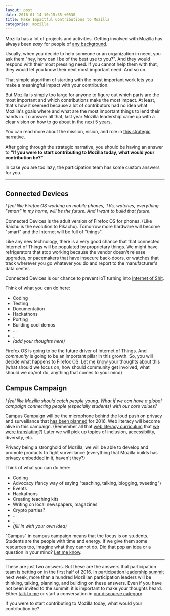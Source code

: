 ```yaml
---
layout: post
date: 2016-01-14 10:15:35 +0530
title: Make Impactful Contributions to Mozilla
categories: mozilla
---
```


Mozilla has a lot of projects and activities. Getting involved with Mozilla has always been *easy* for people of [any background](http://whatcanidoformozilla.org/).

Usually, when you decide to help someone or an organization in need, you ask them "hey, how can I be of the best use to you?". And they would respond with their most pressing need. If you cannot help them with that, they would let you know their next most important need. And so on.

That simple algorithm of starting with the most important work lets you make a meaningful impact with your contribution.

But Mozilla is simply too large for anyone to figure out which parts are the most important and which contributions make the most impact. At least, that's how it seemed because a lot of contributors had no idea what Mozilla's goals where and what are the most important things to lend their hands in. To answer all that, last year Mozilla leadership came up with a clear vision on how to go about in the next 5 years.

You can read more about the mission, vision, and role in [this strategic narrative](https://blog.mozilla.org/community/2016/01/06/mozillas-strategic-narrative-for-2016-and-beyond/).

After going through the strategic narrative, you should be having an answer to **"If you were to start contributing to Mozilla today, what would your contribution be?"**

In case you are too lazy, the participation team has some custom answers for you.

---

## Connected Devices ##

*I feel like Firefox OS working on mobile phones, TVs, watches, everything "smart" in my home, will be the future. And I want to build that future.*

Connected Devices is the adult version of Firefox OS for phones. (Like Raichu is the evolution to Pikachu). Tomorrow more hardware will become "smart" and the Internet will be full of "things".

Like any new technology, there is a very good chance that that connected Internet of Things will be populated by proprietary things. We might have refrigerators that stop working because the vendor doesn't release upgrades, or pacemakers that have insecure back-doors, or watches that track wherever you go whatever you do and report to the manufacturer's data center.

Connected Devices is our chance to prevent IoT turning into [Internet of Shit](https://twitter.com/internetofshit).

Think of what you can do here:

* Coding
* Testing
* Documentation
* Hackathons
* Porting
* Building cool demos
* ...
* ...
* *(add your thoughts here)*

Firefox OS is going to be the future driver of Internet of Things. And *community* is going to be an important pillar in this growth. So, you will decide what happens to Firefox OS. [Let me know](/about/#contact) your thoughts about this (what should we focus on, how should community get involved, what should we do/not do, anything that comes to your mind)

## Campus Campaign ##

*I feel like Mozilla should catch people young. What if we can have a global campaign connecting people (especially students) with our core values?*

Campus Campaign will be the microphone behind the loud push on privacy and surveillance that [has been planned](https://docs.google.com/presentation/d/1yPhg7ilRgAjHn41w3jGjvTzcEOCknBh8YaUq0gOc7rg/present#slide=id.gdbec5aab5_46_197) for 2016. Web literacy will become alive in this campaign. (Remember all that [web literacy curriculum](https://teach.mozilla.org/activities/web-lit-basics/) that [we were translating](http://blog.mozillaindia.org/1500)?) Later we will pick up topics of inclusion, accessibility, diversity, etc.

Privacy being a stronghold of Mozilla, we will be able to develop and promote products to fight surveillance (everything that Mozilla builds has privacy embedded in it, haven't they?)

Think of what you can do here:

* Coding
* Advocacy (fancy way of saying "teaching, talking, blogging, tweeting")
* Events
* Hackathons
* Creating teaching kits
* Writing on local newspapers, magazines
* Crypto parties?
* ...
* ...
* *(fill in with your own idea)*

"Campus" in campus campaign means that the focus is on students. Students are the people with time and energy. If we give them some resources too, imagine what they cannot do. Did that pop an idea or a question in your mind? [Let me know](/about/#contact).

---

These are just two answers. But these are the answers that participation team is betting on in the first half of 2016. In participation [leadership summit](http://tiptoes.ca/leadership-summit-planning/) next week, more than a hundred Mozillian participation leaders will be thinking, talking, planning, and building on these answers. Even if you have not been invited to the summit, it is important to make your thoughts heard. Either [talk to me](/about/#contact) or start a conversation in [our discourse category](https://discourse.mozilla-community.org/c/participation-leaders/leadership-summit)

If you were to start contributing to Mozilla today, what would your contribution be?